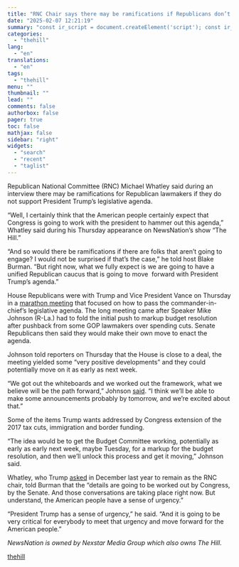 ```yaml
---
title: "RNC Chair says there may be ramifications if Republicans don’t support Trump’s agenda: ‘I would not be surprised’"
date: "2025-02-07 12:21:19"
summary: "const ir_script = document.createElement('script'); const ir_version = new Date().valueOf(); ir_script.src = 'https://instaread.co/js/instaread.thehill.js?version=' + ir_version; ir_script.setAttribute(\"type\", \"text/javascript\"); ir_script.setAttribute(\"async\", true); (document.getElementsByTagName('body')[0] || document.getElementsByTagName('head')[0]).appendChild(ir_script); Republican National Committee (RNC) Michael Whatley said during an interview there may be ramifications for Republican lawmakers if they do not support President Trump’s legislative agenda. “Well, I certainly..."
categories:
  - "thehill"
lang:
  - "en"
translations:
  - "en"
tags:
  - "thehill"
menu: ""
thumbnail: ""
lead: ""
comments: false
authorbox: false
pager: true
toc: false
mathjax: false
sidebar: "right"
widgets:
  - "search"
  - "recent"
  - "taglist"
---
```


Republican National Committee (RNC) Michael Whatley said during an interview there may be ramifications for Republican lawmakers if they do not support President Trump’s legislative agenda.

“Well, I certainly think that the American people certainly expect that Congress is going to work with the president to hammer out this agenda,” Whatley said during his Thursday appearance on NewsNation’s show “The Hill.”

“And so would there be ramifications if there are folks that aren’t going to engage? I would not be surprised if that’s the case,” he told host Blake Burman. “But right now, what we fully expect is we are going to have a unified Republican caucus that is going to move  forward with President Trump’s agenda.”

House Republicans were with Trump and Vice President Vance on Thursday in a [marathon meeting](https://thehill.com/homenews/house/5131668-house-republicans-trump-legislative-agenda/) that focused on how to pass the commander-in-chief’s legislative agenda. The long meeting came after Speaker Mike Johnson (R-La.) had to fold the initial push to markup budget resolution after pushback from some GOP lawmakers over spending cuts. Senate Republicans then said they would make their own move to enact the agenda.

Johnson told reporters on Thursday that the House is close to a deal, the meeting yielded some “very positive developments” and they could potentially move on it as early as next week.

“We got out the whiteboards and we worked out the framework, what we believe will be the path forward,” Johnson [said](https://thehill.com/homenews/house/5131668-house-republicans-trump-legislative-agenda/). “I think we’ll be able to make some announcements probably by tomorrow, and we’re excited about that.”

Some of the items Trump wants addressed by Congress extension of the 2017 tax cuts, immigration and border funding.

“The idea would be to get the Budget Committee working, potentially as early as early next week, maybe Tuesday, for a markup for the budget resolution, and then we’ll unlock this process and get it moving,” Johnson said.

Whatley, who Trump [asked](https://thehill.com/homenews/campaign/5021938-donald-trump-michael-whatley-republican-national-committee-support/) in December last year to remain as the RNC chair, told Burman that the “details are going to be worked out by Congress, by the Senate. And those conversations are taking place right now. But understand, the American people have a sense of urgency.”

“President Trump has a sense of urgency,” he said. “And it is going to be very critical for everybody to meet that urgency and move forward for the American people.”

*NewsNation is owned by Nexstar Media Group which also owns The Hill.*

[thehill](https://thehill.com/homenews/campaign/5132063-rnc-chair-says-there-may-be-ramifications-if-republicans-dont-support-trumps-agenda-i-would-not-be-surprised/)
